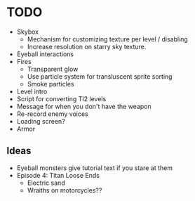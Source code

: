 # TODO
- Skybox
  - Mechanism for customizing texture per level / disabling
  - Increase resolution on starry sky texture.
- Eyeball interactions
- Fires
  - Transparent glow
  - Use particle system for transluscent sprite sorting
  - Smoke particles
- Level intro
- Script for converting TI2 levels
- Message for when you don't have the weapon
- Re-record enemy voices
- Loading screen?
- Armor

## Ideas

- Eyeball monsters give tutorial text if you stare at them
- Episode 4: Titan Loose Ends
  - Electric sand
  - Wraiths on motorcycles??
